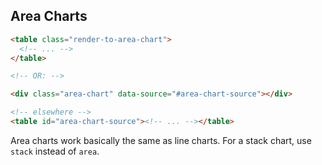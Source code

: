Area Charts
-----------

```html
<table class="render-to-area-chart">
  <!-- ... -->
</table>

<!-- OR: -->

<div class="area-chart" data-source="#area-chart-source"></div>

<!-- elsewhere -->
<table id="area-chart-source"><!-- ... --></table>
```

Area charts work basically the same as line charts. For a stack chart, use `stack` instead of `area`.
